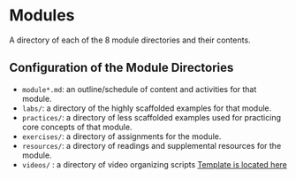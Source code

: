 # Modules

A directory of each of the 8 module directories and their contents.

## Configuration of the Module Directories
- `module*.md`: an outline/schedule of content and activities for that module.
- `labs/`: a directory of the highly scaffolded examples for that module.
- `practices/`: a directory of less scaffolded examples used for practicing core concepts of that module.
- `exercises/`: a directory of assignments for the module.
- `resources/`: a directory of readings and supplemental resources for the module.
- `videos/` : a directory of video organizing scripts [Template is located here](https://github.com/MUDSA/Program-Design/blob/master/VideoDesign/VideoGuidelines.md)
